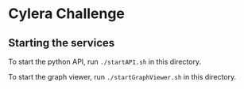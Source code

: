 # Cylera Challenge

## Starting the services

To start the python API, run ```./startAPI.sh``` in this directory.

To start the graph viewer, run ```./startGraphViewer.sh``` in this directory.

